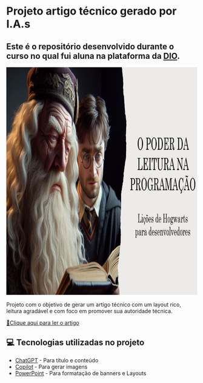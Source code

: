 # Projeto artigo técnico gerado por I.A.s


## Este é o repositório desenvolvido durante o curso no qual fui aluna na plataforma da [DIO](https://dio.me).

<p align="center">
    <img height="600" width="1000" src="Slide1.jpg">
</p>


Projeto com o objetivo de gerar um artigo técnico com um layout rico, leitura agradável e com foco em promover sua autoridade técnica.

<a href="https://web.dio.me/articles/magia-dos-livros-na-programacao-licoes-de-hogwarts-para-desenvolvedores?back=%2Farticles&page=1&order=oldest" title="View PDF now"> 📕Clique aqui para ler o artigo</a>

## 💻 Tecnologias utilizadas no projeto

- [ChatGPT](https://chat.openai.com/) - Para título e conteúdo
- [Copilot](https://www.bing.com/chat?showconv=1) - Para gerar imagens
- [PowerPoint](https://www.microsoft.com/en/microsoft-365/powerpoint) - Para formatação de banners e Layouts
